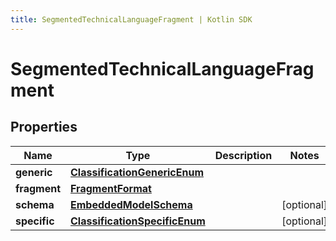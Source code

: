 ```yaml
---
title: SegmentedTechnicalLanguageFragment | Kotlin SDK
---
```




# SegmentedTechnicalLanguageFragment

## Properties
Name | Type | Description | Notes
------------ | ------------- | ------------- | -------------
**generic** | [**ClassificationGenericEnum**](ClassificationGenericEnum) |  | 
**fragment** | [**FragmentFormat**](FragmentFormat) |  | 
**schema** | [**EmbeddedModelSchema**](EmbeddedModelSchema) |  |  [optional]
**specific** | [**ClassificationSpecificEnum**](ClassificationSpecificEnum) |  |  [optional]




